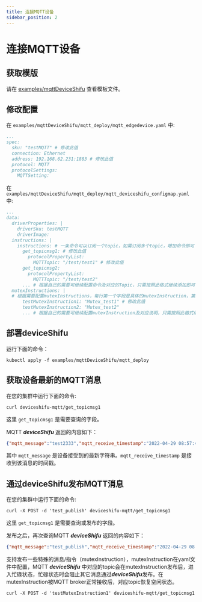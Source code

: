 ```yaml
---
title: 连接MQTT设备
sidebar_position: 2
---
```


# 连接MQTT设备

## 获取模版

请在 [examples/mqttDeviceShifu](https://github.com/Edgenesis/shifu/tree/main/examples/mqttDeviceShifu) 查看模板文件。

## 修改配置

在 `examples/mqttDeviceShifu/mqtt_deploy/mqtt_edgedevice.yaml` 中:

```yml
...
spec:
  sku: "testMQTT" # 修改此值
  connection: Ethernet
  address: 192.168.62.231:1883 # 修改此值
  protocol: MQTT
  protocolSettings:
    MQTTSetting:
```

在 `examples/mqttDeviceShifu/mqtt_deploy/mqtt_deviceshifu_configmap.yaml` 中:

```yml
...
data:
  driverProperties: |
    driverSku: testMQTT
    driverImage: 
  instructions: | 
    instructions: # 一条命令可以订阅一个topic，如需订阅多个topic，增加命令即可
      get_topicmsg1: # 修改此值
        protocolPropertyList:
          MQTTTopic: "/test/test1" # 修改此值
      get_topicmsg2: 
        protocolPropertyList:
          MQTTTopic: "/test/test2"
      ... # 根据自己的需要可继续配置命令及对应的Topic，只需按照此格式继续添加即可
  mutexInstructions: | 
  # 根据需要配置mutexInstructions，每行第一个字段是具体的mutexInstruction，第二个字段是对应说明
      testMutexInstruction1: "Mutex_test1" # 修改此值
      testMutexInstruction2: "Mutex_test2" 
      ... # 根据自己的需要可继续配置mutexInstruction及对应说明，只需按照此格式继续添加即可
```

## 部署deviceShifu

运行下面的命令：

```
kubectl apply -f examples/mqttDeviceShifu/mqtt_deploy
```

## 获取设备最新的MQTT消息

在您的集群中运行下面的命令:

```
curl deviceshifu-mqtt/get_topicmsg1
```

这里 `get_topicmsg1` 是需要查询的字段。

MQTT ***deviceShifu*** 返回的内容如下：

```json
{"mqtt_message":"test2333","mqtt_receive_timestamp":"2022-04-29 08:57:49.9492744 +0000 UTC m=+75.407609501"}
```

其中 `mqtt_message` 是设备接受到的最新字符串。`mqtt_receive_timestamp` 是接收到该消息的时间戳。

## 通过deviceShifu发布MQTT消息

在您的集群中运行下面的命令:

```
curl -X POST -d 'test_publish' deviceshifu-mqtt/get_topicmsg1
```

这里 `get_topicmsg1` 是需要查询或发布的字段。

发布之后，再次查询MQTT ***deviceShifu*** 返回的内容如下：

```json
{"mqtt_message":"test_publish","mqtt_receive_timestamp":"2022-04-29 08:57:59.7397692 +0000 UTC m=+75.407609501"}
```

支持发布一些特殊的消息/指令（mutexInstruction），mutexInstruction在yaml文件中配置，MQTT ***deviceShifu*** 中对应的topic会在mutexInstruction发布后，进入忙碌状态，忙碌状态时会阻止其它消息通过***deviceShifu***发布。在mutexInstruction被MQTT broker正常接收后，对应topic恢复空闲状态。

```
curl -X POST -d 'testMutexInstruction1' deviceshifu-mqtt/get_topicmsg1
```